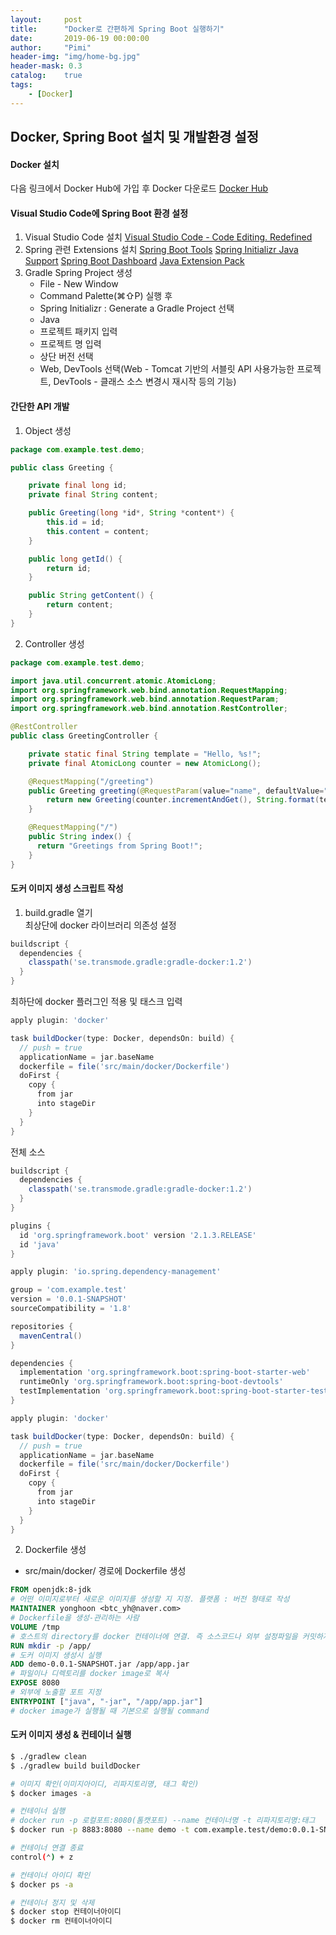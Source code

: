 ```yaml
---
layout:     post
title:      "Docker로 간편하게 Spring Boot 실행하기"
date:       2019-06-19 00:00:00
author:     "Pimi"
header-img: "img/home-bg.jpg"
header-mask: 0.3
catalog:    true
tags:
    - [Docker]
---
```


## Docker, Spring Boot 설치 및 개발환경 설정

#### Docker 설치
다음 링크에서 Docker Hub에 가입 후 Docker 다운로드
[Docker Hub](https://hub.docker.com/editions/community/docker-ce-desktop-mac)

#### Visual Studio Code에 Spring Boot 환경 설정
1. Visual Studio Code 설치
[Visual Studio Code - Code Editing. Redefined](https://code.visualstudio.com)
2. Spring 관련 Extensions 설치
[Spring Boot Tools](https://marketplace.visualstudio.com/items?itemName=Pivotal.vscode-spring-boot)
[Spring Initializr Java Support](https://marketplace.visualstudio.com/items?itemName=vscjava.vscode-spring-initializr)
[Spring Boot Dashboard](https://marketplace.visualstudio.com/items?itemName=vscjava.vscode-spring-boot-dashboard)
[Java Extension Pack](https://marketplace.visualstudio.com/items?itemName=vscjava.vscode-java-pack)
3. Gradle Spring Project 생성
	* File - New Window
	* Command Palette(⌘⇧P) 실행 후
	* Spring Initializr : Generate a Gradle Project 선택
	* Java
	* 프로젝트 패키지 입력
	* 프로젝트 명 입력
	* 상단 버전 선택
	* Web, DevTools 선택(Web - Tomcat 기반의 서블릿 API 사용가능한 프로젝트, DevTools - 클래스 소스 변경시 재시작 등의 기능)


#### 간단한 API 개발
1. Object 생성

``` java
package com.example.test.demo;

public class Greeting {

    private final long id;
    private final String content;

    public Greeting(long *id*, String *content*) {
        this.id = id;
        this.content = content;
    }

    public long getId() {
        return id;
    }

    public String getContent() {
        return content;
    }
}
```

2. Controller 생성

``` java
package com.example.test.demo;

import java.util.concurrent.atomic.AtomicLong;
import org.springframework.web.bind.annotation.RequestMapping;
import org.springframework.web.bind.annotation.RequestParam;
import org.springframework.web.bind.annotation.RestController;

@RestController
public class GreetingController {

    private static final String template = "Hello, %s!";
    private final AtomicLong counter = new AtomicLong();

    @RequestMapping("/greeting")
    public Greeting greeting(@RequestParam(value="name", defaultValue="World") String *name*) {
        return new Greeting(counter.incrementAndGet(), String.format(template, name));
    }

    @RequestMapping("/")
    public String index() {
      return "Greetings from Spring Boot!";
    }
}
```


#### 도커 이미지 생성 스크립트 작성
1. build.gradle 열기  
최상단에 docker 라이브러리 의존성 설정

``` groovy
buildscript {
  dependencies {
    classpath('se.transmode.gradle:gradle-docker:1.2')
  }
}
```

최하단에 docker 플러그인 적용 및 태스크 입력

``` groovy
apply plugin: 'docker'

task buildDocker(type: Docker, dependsOn: build) {
  // push = true
  applicationName = jar.baseName
  dockerfile = file('src/main/docker/Dockerfile')
  doFirst {
    copy {
      from jar
      into stageDir
    }
  }
}
```

전체 소스
``` groovy
buildscript {
  dependencies {
    classpath('se.transmode.gradle:gradle-docker:1.2')
  }
}

plugins {
  id 'org.springframework.boot' version '2.1.3.RELEASE'
  id 'java'
}

apply plugin: 'io.spring.dependency-management'

group = 'com.example.test'
version = '0.0.1-SNAPSHOT'
sourceCompatibility = '1.8'

repositories {
  mavenCentral()
}

dependencies {
  implementation 'org.springframework.boot:spring-boot-starter-web'
  runtimeOnly 'org.springframework.boot:spring-boot-devtools'
  testImplementation 'org.springframework.boot:spring-boot-starter-test'
}

apply plugin: 'docker'

task buildDocker(type: Docker, dependsOn: build) {
  // push = true
  applicationName = jar.baseName
  dockerfile = file('src/main/docker/Dockerfile')
  doFirst {
    copy {
      from jar
      into stageDir
    }
  }
}
```

2. Dockerfile 생성

* src/main/docker/ 경로에 Dockerfile 생성

``` dockerfile
FROM openjdk:8-jdk
# 어떤 이미지로부터 새로운 이미지를 생성할 지 지정. 플랫폼 : 버전 형태로 작성
MAINTAINER yonghoon <btc_yh@naver.com>
# Dockerfile을 생성-관리하는 사람
VOLUME /tmp
# 호스트의 directory를 docker 컨테이너에 연결. 즉 소스코드나 외부 설정파일을 커밋하지 않고 docker container에서 사용가능하도록 함
RUN mkdir -p /app/
# 도커 이미지 생성시 실행
ADD demo-0.0.1-SNAPSHOT.jar /app/app.jar
# 파일이나 디렉토리를 docker image로 복사
EXPOSE 8080
# 외부에 노출할 포트 지정
ENTRYPOINT ["java", "-jar", "/app/app.jar"]
# docker image가 실행될 때 기본으로 실행될 command
``` 

#### 도커 이미지 생성 & 컨테이너 실행

``` bash
$ ./gradlew clean
$ ./gradlew build buildDocker

# 이미지 확인(이미지아이디, 리파지토리명, 태그 확인)
$ docker images -a

# 컨테이너 실행
# docker run -p 로컬포트:8080(톰캣포트) --name 컨테이너명 -t 리파지토리명:태그
$ docker run -p 8883:8080 --name demo -t com.example.test/demo:0.0.1-SNAPSHOT

# 컨테이너 연결 종료
control(⌃) + z

# 컨테이너 아이디 확인
$ docker ps -a

# 컨테이너 정지 및 삭제
$ docker stop 컨테이너아이디
$ docker rm 컨테이너아이디
```

